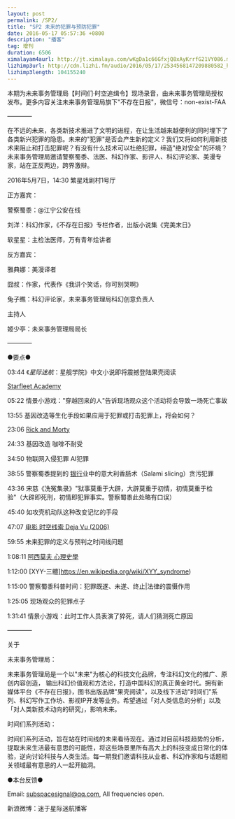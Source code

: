 ```yaml
---
layout: post
permalink: /SP2/
title: "SP2 未来的犯罪与预防犯罪"
date: 2016-05-17 05:57:36 +0800
description: "播客"
tag: 增刊
duration: 6506
ximalayam4aurl: http://jt.ximalaya.com/wKgDa1c66GfxjQ8xAyKrrfG21VY086.m4a?channel=rss&album_id=3135361&track_id=15846796&uid=6418191&jt=http://audio.xmcdn.com/group11/M09/5F/8D/wKgDa1c66GfxjQ8xAyKrrfG21VY086.m4a
lizhimp3url: http://cdn.lizhi.fm/audio/2016/05/17/2534568147209880582_hd.mp3
lizhimp3length: 104155240
---   
```


本期为未来事务管理局【时间们·时空追缉令】现场录音，由未来事务管理局授权发布。更多内容关注未来事务管理局旗下&quot;不存在日报&quot;，微信号：non-exist-FAA

————

在不远的未来，各类新技术推进了文明的进程，在让生活越来越便利的同时埋下了各类新兴犯罪的隐患。未来的&quot;犯罪&quot;是否会产生新的定义？我们又将如何利用新技术来阻止和打击犯罪呢？有没有什么技术可以杜绝犯罪，缔造&quot;绝对安全&quot;的环境？未来事务管理局邀请警察蜀黍、法医、科幻作家、影评人、科幻评论家、美漫专家，站在正反两边，跨界激辩。

2016年5月7日，14:30 繁星戏剧村1号厅

正方嘉宾：

警察蜀黍：@江宁公安在线

刘洋：科幻作家，《不存在日报》专栏作者，出版小说集《完美末日》

软星星：主检法医师，万有青年烩讲者

反方嘉宾：

雅典娜：美漫译者

囧叔：作家，代表作《我讲个笑话，你可别哭啊》

兔子瞧：科幻评论家，未来事务管理局科幻创意负责人

主持人

姬少亭：未来事务管理局局长

————

●要点●

03:44 《_星际迷航_：星舰学院》中文小说即将震撼登陆果壳阅读

[Starfleet Academy](http://memory-beta.wikia.com/wiki/Starfleet_Academy_%282010s_book_series%29)

05:22 情景小游戏：&quot;穿越回来的人&quot;告诉现场观众这个活动将会导致一场死亡事故

13:55 基因改造等生化手段如果应用于犯罪或打击犯罪上，将会如何？

23:06 [Rick and Morty](https://en.wikipedia.org/wiki/Rick_and_Morty)

24:33 基因改造 咖啡不耐受

34:50 物联网入侵犯罪 AI犯罪

38:55 警察蜀黍提到的 [银行](http://iask.sina.com.cn/c/786.html)业中的意大利香肠术（Salami slicing）贪污犯罪

43:36 宋慈《洗冤集录》&quot;狱事莫重于大辟，大辟莫重于初情，初情莫重于检验&quot;（大辟即死刑，初情即犯罪事实。警察蜀黍此处略有口误）

45:40 如攻壳机动队这种改变记忆的手段

47:07 [电影 时空线索 Deja Vu (2006)](https://movie.douban.com/subject/1789283/)

59:55 未来犯罪的定义与预判之时间线问题

1:08:11 [阿西莫夫  心理史學](https://zh.wikipedia.org/wiki/%E5%BF%83%E7%90%86%E5%8F%B2%E5%AD%B8_(%E9%98%BF%E8%A5%BF%E8%8E%AB%E5%A4%AB))

1:12:00 [XYY-三體]https://en.wikipedia.org/wiki/XYY_syndrome)

1:15:00 警察蜀黍科普时间：犯罪既遂、未遂、终止\|法律的震慑作用

1:25:05 现场观众的犯罪点子

1:31:41 情景小游戏：此时工作人员表演了猝死，请人们猜测死亡原因

————

关于

未来事务管理局：

未来事务管理局是一个以&quot;未来&quot;为核心的科技文化品牌，专注科幻文化的推广、原创内容创造， 输出科幻价值观和方法论，打造中国科幻的真正黄金时代。拥有新媒体平台《不存在日报》，图书出版品牌&quot;果壳阅读&quot;，以及线下活动&quot;时间们&quot;系列、科幻写作工作坊、影视IP开发等业务。希望通过「对人类信息的分析」以及「对人类新技术动向的研究」，影响未来。

时间们系列活动：

时间们系列活动，旨在站在时间线的未来看待现在。通过对目前科技趋势的分析，提取未来生活最有意思的可能性，将这些场景里所有高大上的科技变成日常化的体验，逆向讨论科技与人类生活。每一期我们邀请科技从业者、科幻作家和与话题相关领域最有意思的人一起开脑洞。

●本台反馈●

Email: [subspacesignal@qq.com](mailto:subspacesignal@qq.com), All frequencies open.

新浪微博：迷于星际迷航播客




